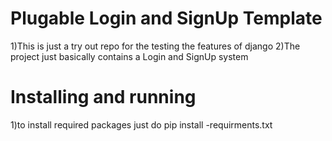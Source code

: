 # Plugable Login and SignUp Template
1)This is just a try out repo for the testing the features of django
2)The project just basically contains a Login and SignUp system

# Installing and running
1)to install required packages just do pip install -requirments.txt
